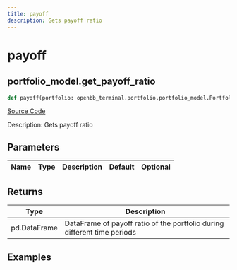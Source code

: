 ```yaml
---
title: payoff
description: Gets payoff ratio
---
```

# payoff

## portfolio_model.get_payoff_ratio

```python
def payoff(portfolio: openbb_terminal.portfolio.portfolio_model.PortfolioModel) -> None:
```
[Source Code](https://github.com/OpenBB-finance/OpenBBTerminal/tree/main/openbb_terminal/portfolio/portfolio_model.py#L1306)

Description: Gets payoff ratio

## Parameters

| Name | Type | Description | Default | Optional |
| ---- | ---- | ----------- | ------- | -------- |

## Returns

| Type | Description |
| ---- | ----------- |
| pd.DataFrame | DataFrame of payoff ratio of the portfolio during different time periods |

## Examples

